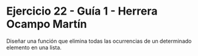 # Ejercicio 22 - Guía 1 - Herrera Ocampo Martín
Diseñar una función que elimina todas las ocurrencias de un determinado elemento
en una lista.